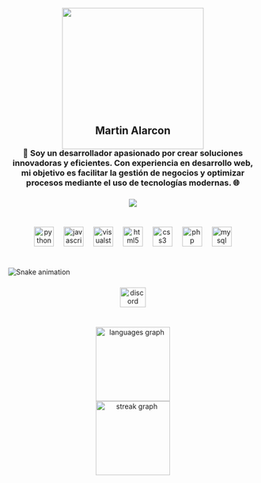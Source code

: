 <br clear="both">

<div align="center">
  <img height="286" src="https://hermes.dio.me/articles/cover/1ebc7779-1d83-476e-8a65-3eac63ba951b.jpg" />
  <h2 style="margin-top: -50px;">Martin Alarcon</h2>
</div>

###

<h3 align="center">🚀 Soy un desarrollador apasionado por crear soluciones innovadoras y eficientes. Con experiencia en desarrollo web, mi objetivo es facilitar la gestión de negocios y optimizar procesos mediante el uso de tecnologías modernas. 🌐</h3>

###

<div align="center">
  <img src="https://profile-counter.glitch.me/xmartinalarx/count.svg?" />
</div>

###

<br clear="both">

<div align="center">
  <img src="https://cdn.jsdelivr.net/gh/devicons/devicon/icons/python/python-original.svg" height="40" alt="python logo" />
  <img width="12" />
  <img src="https://cdn.jsdelivr.net/gh/devicons/devicon/icons/javascript/javascript-original.svg" height="40" alt="javascript logo" />
  <img width="12" />
  <img src="https://cdn.jsdelivr.net/gh/devicons/devicon/icons/visualstudio/visualstudio-plain.svg" height="40" alt="visualstudio logo" />
  <img width="12" />
  <img src="https://cdn.jsdelivr.net/gh/devicons/devicon/icons/html5/html5-original.svg" height="40" alt="html5 logo" />
  <img width="12" />
  <img src="https://cdn.jsdelivr.net/gh/devicons/devicon/icons/css3/css3-original.svg" height="40" alt="css3 logo" />
  <img width="12" />
  <img src="https://cdn.jsdelivr.net/gh/devicons/devicon/icons/php/php-original.svg" height="40" alt="php logo" />
  <img width="12" />
  <img src="https://cdn.jsdelivr.net/gh/devicons/devicon/icons/mysql/mysql-original.svg" height="40" alt="mysql logo" />
</div>

###

<br clear="both">

<img src="https://raw.githubusercontent.com/xmartinalarx/xmartinalarx/output/snake.svg" alt="Snake animation" />

###

<div align="center">
  <img src="https://raw.githubusercontent.com/maurodesouza/profile-readme-generator/master/src/assets/icons/social/discord/default.svg" width="52" height="40" alt="discord logo" />
</div>

###

<br clear="both">

<div align="center">
  <img src="https://github-readme-stats.vercel.app/api/top-langs?username=xmartinalarx&locale=en&hide_title=false&layout=compact&card_width=320&langs_count=5&theme=dracula&hide_border=false&order=2" height="150" alt="languages graph" /> <br>
  <img src="https://streak-stats.demolab.com?user=xmartinalarx&locale=en&mode=daily&theme=dracula&hide_border=false&border_radius=5&order=3" height="150" alt="streak graph" />
</div>

